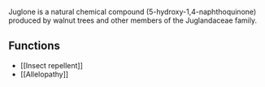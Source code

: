 Juglone is a natural chemical compound (5-hydroxy-1,4-naphthoquinone) produced by walnut trees and other members of the Juglandaceae family.

## Functions
- [[Insect repellent]]
- [[Allelopathy]]
